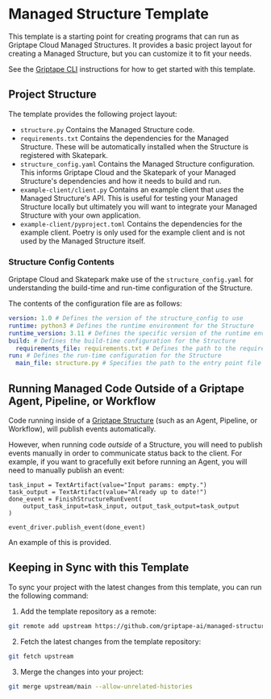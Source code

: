 # Managed Structure Template

This template is a starting point for creating programs that can run as Griptape Cloud Managed Structures.
It provides a basic project layout for creating a Managed Structure, but you can customize it to fit your needs.

See the [Griptape CLI](https://github.com/griptape-ai/griptape-cli?tab=readme-ov-file#skatepark-emulator) instructions for how to get started with this template.

## Project Structure

The template provides the following project layout:

- `structure.py` Contains the Managed Structure code.
- `requirements.txt` Contains the dependencies for the Managed Structure. These will be automatically installed when the Structure is registered with Skatepark.
- `structure_config.yaml` Contains the Managed Structure configuration. This informs Griptape Cloud and the Skatepark of your Managed Structure's dependencies and how it needs to build and run.
- `example-client/client.py` Contains an example client that _uses_ the Managed Structure's API. This is useful for testing your Managed Structure locally but ultimately you will want to integrate your Managed Structure with your own application.
- `example-client/pyproject.toml` Contains the dependencies for the example client. Poetry is only used for the example client and is not used by the Managed Structure itself.

### Structure Config Contents

Griptape Cloud and Skatepark make use of the `structure_config.yaml` for understanding the build-time and run-time configuration of the Structure.

The contents of the configuration file are as follows:

```yaml
version: 1.0 # Defines the version of the structure_config to use
runtime: python3 # Defines the runtime environment for the Structure
runtime_version: 3.11 # Defines the specific version of the runtime environment for the Structure
build: # Defines the build-time configuration for the Structure
  requirements_file: requirements.txt # Defines the path to the requirements.txt file for the Structure, relative to the structure_config.yaml. Or absolute from the repository root if a forward slash is used: `/requirements.txt`.
run: # Defines the run-time configuration for the Structure
  main_file: structure.py # Specifies the path to the entry point file of the Managed Structure. This path is relative to the structure_config.yaml. Or absolute from the repository root if a forward slash is used: `/structure.py`.
```

## Running Managed Code Outside of a Griptape Agent, Pipeline, or Workflow

Code running inside of a [Griptape Structure](https://docs.griptape.ai/stable/griptape-framework/structures/agents/) (such as an Agent, Pipeline, or Workflow), will publish events automatically.

However, when running code _outside_ of a Structure, you will need to publish events manually in order to communicate status back to the client. For example, if you want to gracefully exit before running an Agent, you will need to manually publish an event:

```
task_input = TextArtifact(value="Input params: empty.")
task_output = TextArtifact(value="Already up to date!")
done_event = FinishStructureRunEvent(
    output_task_input=task_input, output_task_output=task_output
)

event_driver.publish_event(done_event)
```

An example of this is provided.

## Keeping in Sync with this Template

To sync your project with the latest changes from this template, you can run the following command:

1. Add the template repository as a remote:

```bash
git remote add upstream https://github.com/griptape-ai/managed-structure-template.git
```

2. Fetch the latest changes from the template repository:

```bash
git fetch upstream
```

3. Merge the changes into your project:

```bash
git merge upstream/main --allow-unrelated-histories
```
